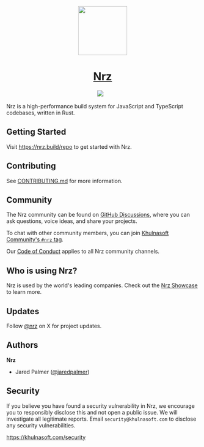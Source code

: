 <p align="center">
  <a href="https://nrz.build">
    <picture>
      <source media="(prefers-color-scheme: dark)" srcset="https://user-images.githubusercontent.com/4060187/196936123-f6e1db90-784d-4174-b774-92502b718836.png">
      <img src="https://user-images.githubusercontent.com/4060187/196936104-5797972c-ab10-4834-bd61-0d1e5f442c9c.png" height="128">
    </picture>
    <h1 align="center">Nrz</h1>
  </a>
</p>

<p align="center">
  <a aria-label="Khulnasoft logo" href="https://khulnasoft.com/"><img src="https://img.shields.io/badge/MADE%20BY%20Khulnasoft-000000.svg?style=for-the-badge&logo=Khulnasoft&labelColor=000"></a>
  <a aria-label="NPM version" href="https://www.npmjs.com/package/nrz"><img alt="" src="https://img.shields.io/npm/v/nrz.svg?style=for-the-badge&labelColor=000000"></a>
  <a aria-label="License" href="https://github.com/khulnasoft/nrz/blob/main/LICENSE"><img alt="" src="https://img.shields.io/npm/l/nrz.svg?style=for-the-badge&labelColor=000000&color="></a>
  <a aria-label="Join the community on GitHub" href="https://github.com/khulnasoft/nrz/discussions"><img alt="" src="https://img.shields.io/badge/Join%20the%20community-blueviolet.svg?style=for-the-badge&logo=nrz&labelColor=000000&logoWidth=20&logoColor=white"></a>
</p>

Nrz is a high-performance build system for JavaScript and TypeScript codebases, written in Rust.

## Getting Started

Visit https://nrz.build/repo to get started with Nrz.

## Contributing

See [CONTRIBUTING.md](./CONTRIBUTING.md) for more information.

## Community

The Nrz community can be found on [GitHub Discussions](https://github.com/khulnasoft/nrz/discussions), where you can ask questions, voice ideas, and share your projects.

To chat with other community members, you can join [Khulnasoft Community's `#nrz` tag](https://khulnasoft.community/tag/nrz).

Our [Code of Conduct](https://github.com/khulnasoft/nrz/blob/main/CODE_OF_CONDUCT.md) applies to all Nrz community channels.

## Who is using Nrz?

Nrz is used by the world's leading companies. Check out the [Nrz Showcase](https://nrz.build/showcase) to learn more.

## Updates

Follow [@nrz](https://x.com/nrz) on X for project updates.

## Authors

**Nrz**

- Jared Palmer ([@jaredpalmer](https://x.com/jaredpalmer))

## Security

If you believe you have found a security vulnerability in Nrz, we encourage you to responsibly disclose this and not open a public issue. We will investigate all legitimate reports. Email `security@khulnasoft.com` to disclose any security vulnerabilities.

https://khulnasoft.com/security
